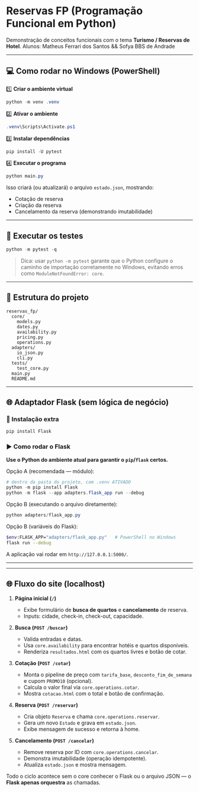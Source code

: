 # Reservas FP (Programação Funcional em Python)

Demonstração de conceitos funcionais com o tema **Turismo / Reservas de Hotel**.
Alunos: Matheus Ferrari dos Santos && Sofya BBS de Andrade

---

## 💻 Como rodar no Windows (PowerShell)

1️⃣ **Criar o ambiente virtual**

```powershell
python -m venv .venv
```

2️⃣ **Ativar o ambiente**

```powershell
.venv\Scripts\Activate.ps1
```

3️⃣ **Instalar dependências**

```powershell
pip install -U pytest
```

4️⃣ **Executar o programa**

```powershell
python main.py
```

Isso criará (ou atualizará) o arquivo `estado.json`, mostrando:

* Cotação de reserva
* Criação da reserva
* Cancelamento da reserva (demonstrando imutabilidade)

---

## 🧪 Executar os testes

```powershell
python -m pytest -q
```

> Dica: usar `python -m pytest` garante que o Python configure o caminho de importação corretamente no Windows, evitando erros como `ModuleNotFoundError: core`.

---

## 📂 Estrutura do projeto

```
reservas_fp/
  core/
    models.py
    dates.py
    availability.py
    pricing.py
    operations.py
  adapters/
    io_json.py
    cli.py
  tests/
    test_core.py
  main.py
  README.md
```

---

## 🌐 Adaptador Flask (sem lógica de negócio)

### 🔧 Instalação extra

```bash
pip install Flask
```

### ▶️ Como rodar o Flask

**Use o Python do ambiente atual para garantir o `pip`/`flask` certos.**

Opção A (recomendada — módulo):

```powershell
# dentro da pasta do projeto, com .venv ATIVADO
python -m pip install Flask
python -m flask --app adapters.flask_app run --debug
```

Opção B (executando o arquivo diretamente):

```powershell
python adapters/flask_app.py
```

Opção B (variáveis do Flask):

```bash
$env:FLASK_APP="adapters/flask_app.py"   # PowerShell no Windows
flask run --debug
```

A aplicação vai rodar em `http://127.0.0.1:5000/`.

---

---

## 🌐 Fluxo do site (localhost)

1. **Página inicial (`/`)**

   * Exibe formulário de **busca de quartos** e **cancelamento** de reserva.
   * Inputs: cidade, check-in, check-out, capacidade.

2. **Busca (`POST /buscar`)**

   * Valida entradas e datas.
   * Usa `core.availability` para encontrar hotéis e quartos disponíveis.
   * Renderiza `resultados.html` com os quartos livres e botão de cotar.

3. **Cotação (`POST /cotar`)**

   * Monta o pipeline de preço com `tarifa_base`, `desconto_fim_de_semana` e cupom `PROMO10` (opcional).
   * Calcula o valor final via `core.operations.cotar`.
   * Mostra `cotacao.html` com o total e botão de confirmação.

4. **Reserva (`POST /reservar`)**

   * Cria objeto `Reserva` e chama `core.operations.reservar`.
   * Gera um novo `Estado` e grava em `estado.json`.
   * Exibe mensagem de sucesso e retorna à home.

5. **Cancelamento (`POST /cancelar`)**

   * Remove reserva por ID com `core.operations.cancelar`.
   * Demonstra imutabilidade (operação idempotente).
   * Atualiza `estado.json` e mostra mensagem.

Todo o ciclo acontece sem o core conhecer o Flask ou o arquivo JSON — o **Flask apenas orquestra** as chamadas.
